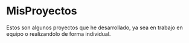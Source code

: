 # MisProyectos
Estos son algunos proyectos que he desarrollado, ya sea en trabajo en equipo o realizandolo de forma individual.
